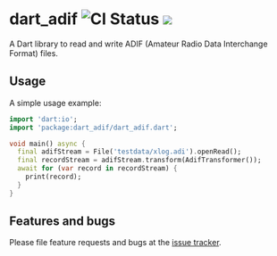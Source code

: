 # dart_adif ![CI Status](https://github.com/adrianboyko/dart_adif/actions/workflows/ci.yml/badge.svg) ![](https://raw.githubusercontent.com/adrianboyko/dart_adif/main/coverage/coverage.svg)

A Dart library to read and write ADIF (Amateur Radio Data Interchange Format) files.

## Usage

A simple usage example:

```dart
import 'dart:io';
import 'package:dart_adif/dart_adif.dart';

void main() async {
  final adifStream = File('testdata/xlog.adi').openRead();
  final recordStream = adifStream.transform(AdifTransformer());
  await for (var record in recordStream) {
    print(record);
  }
}
```

## Features and bugs

Please file feature requests and bugs at the [issue tracker][tracker].

[tracker]: https://github.com/adrianboyko/dart_adif/issues

